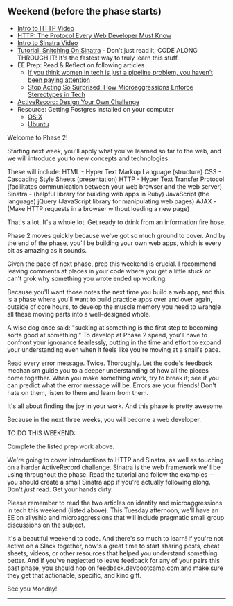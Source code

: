 ## Weekend (before the phase starts)

- [Intro to HTTP Video](https://talks.devbootcamp.com/intro-to-http)
- [HTTP: The Protocol Every Web Developer Must Know](http://code.tutsplus.com/tutorials/http-the-protocol-every-web-developer-must-know-part-1--net-31177)
- [Intro to Sinatra Video](https://talks.devbootcamp.com/intro-to-sinatra-1)
- [Tutorial: Snitching On Sinatra](../../../../tree/master/snitching-on-sinatra-challenge) - Don't just read it, CODE ALONG THROUGH IT! It's the fastest way to truly learn this stuff.
- EE Prep: Read & Reflect on following articles
  - [If you think women in tech is just a pipeline problem, you haven’t been paying attention](https://medium.com/@racheltho/if-you-think-women-in-tech-is-just-a-pipeline-problem-you-haven-t-been-paying-attention-cb7a2073b996)
  - [Stop Acting So Surprised: How Microaggressions Enforce Stereotypes in Tech](https://modelviewculture.com/pieces/stop-acting-so-surprised-how-microaggressions-enforce-stereotypes-in-tech)
- [ActiveRecord: Design Your Own Challenge](../../../../tree/master/activerecord-design-your-own-challenge)
- Resource: Getting Postgres installed on your computer
  - [OS X](../tree/master/resources/installing-postgres-mac.md)
  - [Ubuntu](../tree/master/resources/installing-postgres-ubuntu.md)

Welcome to Phase 2!

Starting next week, you'll apply what you've learned so far to the web, and we will introduce you to new concepts and technologies.

These will include:
HTML - Hyper Text Markup Language (structure)
CSS - Cascading Style Sheets (presentation)
HTTP - Hyper Text Transfer Protocol (facilitates communication between your web browser and the web server)
Sinatra - (helpful library for building web apps in Ruby)
JavaScript (the language)
jQuery (JavaScript library for manipulating web pages)
AJAX - (Make HTTP requests in a browser without loading a new page)

That's a lot. It's a whole lot. Get ready to drink from an information fire hose.

Phase 2 moves quickly because we've got so much ground to cover. And by the end of the phase, you'll be building your own web apps, which is every bit as amazing as it sounds.

Given the pace of next phase, prep this weekend is crucial. I recommend leaving comments at places in your code where you get a little stuck or can't grok why something you wrote ended up working.

Because you'll want those notes the next time you build a web app, and this is a phase where you'll want to build practice apps over and over again, outside of core hours, to develop the muscle memory you need to wrangle all these moving parts into a well-designed whole.

A wise dog once said: "sucking at something is the first step to becoming sorta good at something." To develop at Phase 2 speed, you'll have to confront your ignorance fearlessly, putting in the time and effort to expand your understanding even when it feels like you're moving at a snail's pace.

Read every error message. Twice. Thoroughly. Let the code's feedback mechanism guide you to a deeper understanding of how all the pieces come together. When you make something work, try to break it; see if you can predict what the error message will be. Errors are your friends! Don't hate on them, listen to them and learn from them.

It's all about finding the joy in your work. And this phase is pretty awesome.

Because in the next three weeks, you will become a web developer.

TO DO THIS WEEKEND:

Complete the listed prep work above.

We're going to cover introductions to HTTP and Sinatra, as well as touching on a harder ActiveRecord challenge. Sinatra is the web framework we'll be using throughout the phase. Read the tutorial and follow the examples -- you should create a small Sinatra app if you're actually following along. Don't _just_ read. Get your hands dirty.

Please remember to read the two articles on identity and microaggressions in tech this weekend (listed above). This Tuesday afternoon, we'll have an EE on allyship and microaggressions that will include pragmatic small group discussions on the subject.

It's a beautiful weekend to code. And there's so much to learn! If you're not active on a Slack together, now's a great time to start sharing posts, cheat sheets, videos, or other resources that helped you understand something better. And if you've neglected to leave feedback for any of your pairs this past phase, you should hop on feedback.devbootcamp.com and make sure they get that actionable, specific, and kind gift.

See you Monday!

---

